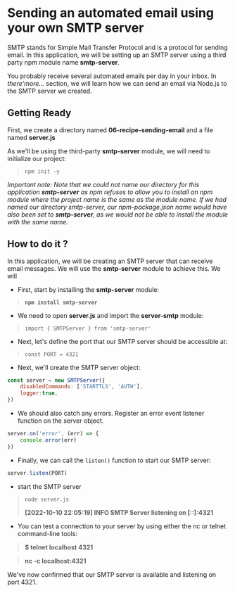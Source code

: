 # Sending an automated email using your own SMTP server

SMTP stands for Simple Mail Transfer Protocol and is a protocol for sending email.
In this application, we will be setting up an SMTP server using a third party npm module name **smtp-server**.

You probably receive several automated emails per day in your inbox. In _there'more..._ section, we will learn how we can send an email via Node.js to the SMTP server we created.

## Getting Ready

First, we create a directory named **06-recipe-sending-email** and a file named **server.js**

As we'll be using the third-party **smtp-server** module, we will need to initialize our project:

> `npm init -y`

_Important note:_
_Note that we could not name our directory for this application **smtp-server** as npm refuses to allow you to install an npm module where the project name is the same as the module name. If we had named our directory smtp-server, our npm-package.json name would have also been set to **smtp-server**, as we would not be able to install the module with the same name._

## How to do it ?

In this application, we will be creating an SMTP server that can receive email messages. We will use the **smtp-server** module to achieve this. We will

- First, start by installing the **smtp-server** module:

> **`npm install smtp-server`**

- We need to open **server.js** and import the **server-smtp** module:

> `import { SMTPServer } from 'smtp-server'`

- Next, let's define the port that our SMTP server should be accessible at:

> `const PORT = 4321`

- Next, we'll create the SMTP server object:

```js
const server = new SMTPServer({
    disabledCommands: ['STARTTLS', 'AUTH'],
    logger:true,
})
```

- We should also catch any errors. Register an error event listener function on the server object.

```js
server.on('error', (err) => {
    console.error(err)
})
```

- Finally, we can call the `listen()` function to start our SMTP server:

```js
server.listen(PORT)
```

- start the SMTP server

> `node server.js`
>
> **[2022-10-10 22:05:19] INFO  SMTP Server listening on [::]:4321**

- You can test a connection to your server by using either the nc or telnet command-line tools:

> **$ telnet localhost 4321**

> **nc -c localhost:4321**

We've now confirmed that our SMTP server is available and listening on port 4321.